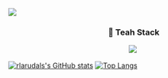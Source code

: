 <img src="https://capsule-render.vercel.app/api?type=slice&color=95afc0&height=300&section=header&text=KM's GitHub!&fontSize=60&fontColor=535c68" />

<h3 align ="center">🔗 Teah Stack</h3>

<p align="center">
  <img src="https://img.shields.io/badge/CSS-1572B6?style=flat-square&logo=CSS3&logoColor=white"/></a>&nbsp 
</p>

<!--
**rlarudals/rlarudals** is a ✨ _special_ ✨ repository because its `README.md` (this file) appears on your GitHub profile.

Here are some ideas to get you started:

- 🔭 I’m currently working on ...
- 🌱 I’m currently learning ...
- 👯 I’m looking to collaborate on ...
- 🤔 I’m looking for help with ...
- 💬 Ask me about ...
- 📫 How to reach me: ...
- 😄 Pronouns: ...
- ⚡ Fun fact: ...
-->

[![rlarudals's GitHub stats](https://github-readme-stats.vercel.app/api?username=rlarudals&show_icons=true&theme=default)](https://github.com/rlarudals/github-readme-stats) 
[![Top Langs](https://github-readme-stats.vercel.app/api/top-langs/?username=rlarudals&layout=compact&show_icons=true&theme=default)](https://github.com/rlarudals/github-readme-stats)
